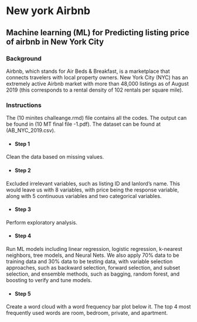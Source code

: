 
# New york Airbnb 
## Machine learning (ML) for Predicting listing price of airbnb in New York City


### Background
Airbnb, which stands for Air Beds & Breakfast, is a marketplace that connects travelers with local property owners. 
New York City (NYC) has an extremely active Airbnb market with more than 48,000 listings as of August 2019 (this corresponds to a rental density of 102 rentals per square mile). 

### Instructions

The (10 minites challeange.rmd) file contains all the codes. The output can be found in (10 MT final file -1.pdf). The dataset can be found at (AB_NYC_2019.csv).

* #### Step 1
Clean the data based on missing values.

* #### Step 2
Excluded irrelevant variables, such as listing ID and lanlord’s name. This would leave us with 8 variables, with price being the response variable, along with 5 continuous variables and two categorical variables.

* #### Step 3
Perform exploratory analysis.

* #### Step 4
Run ML models including linear regression, logistic regression, k-nearest neighbors, tree models, and Neural Nets. We also apply 70% data to be training data and 30% data to be testing data, with variable selection approaches, such as backward selection, forward selection, and subset selection, and ensemble methods, such as bagging, random forest, and boosting to verify and tune models.

* #### Step 5
Create a word cloud with a word frequency bar plot below it. The top 4 most frequently used words are room, bedroom, private, and apartment.





